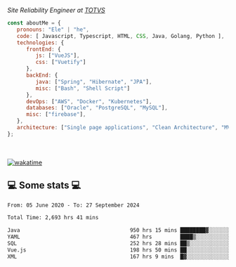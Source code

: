 <p><em>Site Reliability Engineer at <a href="https://www.totvs.com/">TOTVS</a></br>
</em></p>


```javascript
const aboutMe = {
   pronouns: "Ele" | "he",
   code: [ Javascript, Typescript, HTML, CSS, Java, Golang, Python ],
   technologies: {
      frontEnd: {
         js: ["VueJS"],
         css: ["Vuetify"]
      },
      backEnd: {
         java: ["Spring", "Hibernate", "JPA"],
         misc: ["Bash", "Shell Script"]
      },
      devOps: ["AWS", "Docker", "Kubernetes"],
      databases: ["Oracle", "PostgreSQL", "MySQL"],
      misc: ["firebase"],
   },
   architecture: ["Single page applications", "Clean Architecture", "MVC", "Microservices"],
};
```
</br></br>
[![wakatime](https://wakatime.com/badge/user/a3a8ed06-d304-4d6b-bc86-4adc418cdea7.svg)](https://wakatime.com/@a3a8ed06-d304-4d6b-bc86-4adc418cdea7)
<h2>💻 Some stats 💻</h2>

<!--START_SECTION:waka-->

```txt
From: 05 June 2020 - To: 27 September 2024

Total Time: 2,693 hrs 41 mins

Java                                   950 hrs 15 mins ████████▓░░░░░░░░░░░░░░░░   35.28 %
YAML                                   467 hrs         ████▒░░░░░░░░░░░░░░░░░░░░   17.34 %
SQL                                    252 hrs 28 mins ██▒░░░░░░░░░░░░░░░░░░░░░░   09.37 %
Vue.js                                 198 hrs 50 mins ██░░░░░░░░░░░░░░░░░░░░░░░   07.38 %
XML                                    167 hrs 9 mins  █▓░░░░░░░░░░░░░░░░░░░░░░░   06.21 %
```

<!--END_SECTION:waka-->
